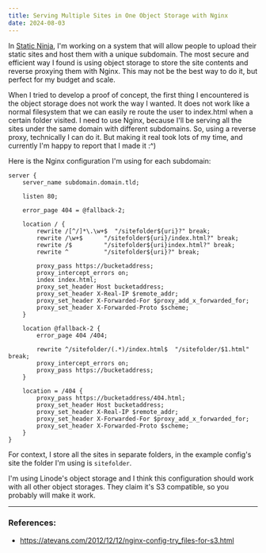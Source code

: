 ```yaml
---
title: Serving Multiple Sites in One Object Storage with Nginx
date: 2024-08-03
---
```


In [Static Ninja](https://staticninja.com), I'm working on a system that will allow people to upload their static sites and host them with a unique subdomain. The most secure and efficient way I found is using object storage to store the site contents and reverse proxying them with Nginx. This may not be the best way to do it, but perfect for my budget and scale.

When I tried to develop a proof of concept, the first thing I encountered is the object storage does not work the way I wanted. It does not work like a normal filesystem that we can easily re route the user to index.html when a certain folder visited. I need to use Nginx, because I'll be serving all the sites under the same domain with different subdomains. So, using a reverse proxy, technically I can do it. But making it real took lots of my time, and currently I'm happy to report that I made it :^)

Here is the Nginx configuration I'm using for each subdomain:

```
server {
    server_name subdomain.domain.tld;

    listen 80;

    error_page 404 = @fallback-2;

    location / {
        rewrite /[^/]*\.\w+$  "/sitefolder${uri}?" break;
	    rewrite /\w+$      "/sitefolder${uri}/index.html?" break;
	    rewrite /$         "/sitefolder${uri}index.html?" break;
	    rewrite ^          "/sitefolder${uri}?" break;

        proxy_pass https://bucketaddress;
	    proxy_intercept_errors on;
	    index index.html;
        proxy_set_header Host bucketaddress;
	    proxy_set_header X-Real-IP $remote_addr;
        proxy_set_header X-Forwarded-For $proxy_add_x_forwarded_for;
        proxy_set_header X-Forwarded-Proto $scheme;
    }

    location @fallback-2 {
	    error_page 404 /404;

	    rewrite ^/sitefolder/(.*)/index.html$  "/sitefolder/$1.html" break;
	    proxy_intercept_errors on;
	    proxy_pass https://bucketaddress;
    }

    location = /404 {
        proxy_pass https://bucketaddress/404.html;
        proxy_set_header Host bucketaddress;
        proxy_set_header X-Real-IP $remote_addr;
        proxy_set_header X-Forwarded-For $proxy_add_x_forwarded_for;
        proxy_set_header X-Forwarded-Proto $scheme;
    }
}
```

For context, I store all the sites in separate folders, in the example config's site the folder I'm using is `sitefolder`.

I'm using Linode's object storage and I think this configuration should work with all other object storages. They claim it's S3 compatible, so you probably will make it work.

---

### References:
- https://atevans.com/2012/12/12/nginx-config-try_files-for-s3.html
